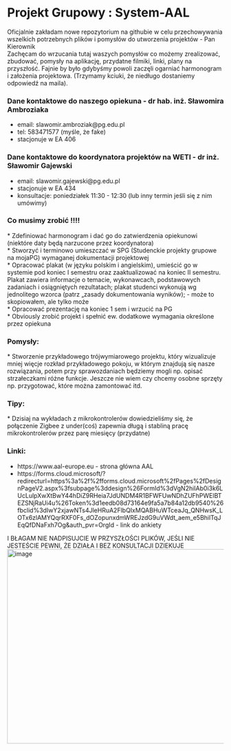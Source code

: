 <h1>Projekt Grupowy : System-AAL </h1>
Oficjalnie zakładam nowe repozytorium na githubie w celu przechowywania wszelkich potrzebnych plików i pomysłów do utworzenia projektów - Pan Kierownik
<br>
Zachęcam do wrzucania tutaj waszych pomysłów co możemy zrealizować, zbudować, pomysły na aplikację, przydatne filmiki, linki, plany na przyszłość. Fajnie by było gdybyśmy powoli zaczęli ogarniać harmonogram i założenia projektowa. (Trzymamy kciuki, że niedługo dostaniemy odpowiedź na maila). 

<h3> Dane kontaktowe do naszego opiekuna - dr hab. inż. Sławomira Ambroziaka </h3>
<ul>
<li>email: 
slawomir.ambroziak@pg.edu.pl</li> 
<li>tel: 
583471577 (myśle, że fake)</li>
<li>stacjonuje w EA 406</li>
</ul>
<h3>Dane kontaktowe do koordynatora projektów na WETI - dr inż. Sławomir Gajewski</h3>
<ul>
<li>email: 
slawomir.gajewski@pg.edu.pl</li> 
<li>stacjonuje w EA 434</li>
<li>konsultacje: poniedziałek 11:30 - 12:30 (lub inny termin jeśli się z nim umówimy)</li>
</ul>

<h3>Co musimy zrobić !!!!</h3>
* Zdefiniować harmonogram i dać go do zatwierdzenia opiekunowi (niektóre daty będą narzucone przez koordynatora) <br>
* Stworzyć i terminowo umieszczać w SPG (Studenckie projekty grupowe na mojaPG) wymaganej dokumentacji projektowej <br>
* Opracować plakat (w języku polskim i angielskim), umieścić go w systemie pod koniec
I semestru oraz zaaktualizować na koniec II semestru. Plakat zawiera informacje o temacie,
wykonawcach, podstawowych zadaniach i osiągniętych rezultatach; plakat studenci wykonują wg
jednolitego wzorca (patrz „zasady dokumentowania wyników); - może to skopiowałem, ale tylko może <br>
* Opracować prezentację na koniec 1 sem i wrzucić na PG <br>
* Obviously zrobić projekt i spełnić ew. dodatkowe wymagania określone przez opiekuna


<h3>Pomysły: </h3>
* Stworzenie przykładowego trójwymiarowego projektu, który wizualizuje mniej więcje rozkład przykładowego pokoju, w którym znajdują się nasze rozwiązania, potem przy sprawozdaniach będziemy mogli np. opisać strzałeczkami różne funkcje. Jeszcze nie wiem czy chcemy osobne sprzęty np. przygotować, które można zamontować itd.

<h3>Tipy:</h3>
* Dzisiaj na wykładach z mikrokontrolerów dowiedzieliśmy się, że połączenie Zigbee z under(coś) zapewnia długą i stabliną pracę mikrokontrolerów przez parę miesięcy (przydatne)

<h3>Linki:</h3>
<ul>
  <li> https://www.aal-europe.eu - strona główna AAL </li>
  <li> https://forms.cloud.microsoft/?redirecturl=https%3a%2f%2fforms.cloud.microsoft%2fPages%2fDesignPageV2.aspx%3fsubpage%3ddesign%26FormId%3dVgN2hiIAb0i3k6LUcLulpXwXtBwY44hDiZ9RHeia7JdUNDM4R1BFWFUwNDhZUFhPWElBTEZSNjRaUi4u%26Token%3d1eedb08d73164e9fa5a7b84a12db9540%26fbclid%3dIwY2xjawNTs4JleHRuA2FlbQIxMQABHuWTceaJq_QNHwsK_LOTx6zlAMYQqrRXF0Fs_dOZopunxdmWREJzdG9uVWdt_aem_e5BhilTqJEqQfDNaFxh7Og&auth_pvr=OrgId - link do ankiety </li>
</ul>

I BŁAGAM NIE NADPISUJCIE W PRZYSZŁOŚCI PLIKÓW, JEŚLI NIE JESTEŚCIE PEWNI, ŻE DZIAŁA I BEZ KONSULTACJI DZIEKUJE
<img width="1131" height="451" alt="image" src="https://github.com/user-attachments/assets/f05ceebb-abae-4683-bfb2-4b971be0a0b3" />

